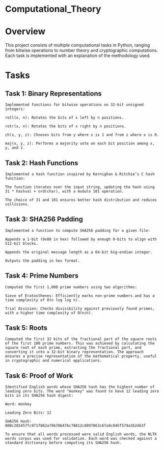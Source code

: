 # Computational_Theory
# Overview

This project consists of multiple computational tasks in Python, ranging from bitwise operations to number theory and cryptographic computations. Each task is implemented with an explanation of the methodology used.

# Tasks

## Task 1: Binary Representations

    Implemented functions for bitwise operations on 32-bit unsigned integers:

    rotl(x, n): Rotates the bits of x left by n positions.

    rotr(x, n): Rotates the bits of x right by n positions.

    ch(x, y, z): Chooses bits from y where x is 1 and from z where x is 0.

    maj(x, y, z): Performs a majority vote on each bit position among x, y, and z.

## Task 2: Hash Functions

    Implemented a hash function inspired by Kernighan & Ritchie’s C hash function:

    The function iterates over the input string, updating the hash using 31 * hashval + ord(char), with a modulo 101 operation.

    The choice of 31 and 101 ensures better hash distribution and reduces collisions.

## Task 3: SHA256 Padding

    Implemented a function to compute SHA256 padding for a given file:

    Appends a 1-bit (0x80 in hex) followed by enough 0-bits to align with 512-bit blocks.

    Appends the original message length as a 64-bit big-endian integer.

    Outputs the padding in hex format.

## Task 4: Prime Numbers

    Computed the first 1,000 prime numbers using two algorithms:

    Sieve of Eratosthenes: Efficiently marks non-prime numbers and has a time complexity of O(n log log n).

    Trial Division: Checks divisibility against previously found primes, with a higher time complexity of O(n√n).

## Task 5: Roots

    Computed the first 32 bits of the fractional part of the square roots of the first 100 prime numbers. This was achieved by calculating the square root of each prime, extracting the fractional part, and converting it into a 32-bit binary representation. The approach ensures a precise representation of the mathematical property, useful in cryptographic and numerical applications.

## Task 6: Proof of Work

    Identified English words whose SHA256 hash has the highest number of leading zero bits. The word "monkey" was found to have 12 leading zero bits in its SHA256 hash digest:

    Word: monkey

    Leading Zero Bits: 12

    SHA256 Hash: 000c285457fc971f862a79b786476c78812c8897063c6fa9c045f579a3b2d63f

    To ensure that all words processed were valid English words, the NLTK words corpus was used for validation. Each word was checked against a standard dictionary before computing its SHA256 hash.
